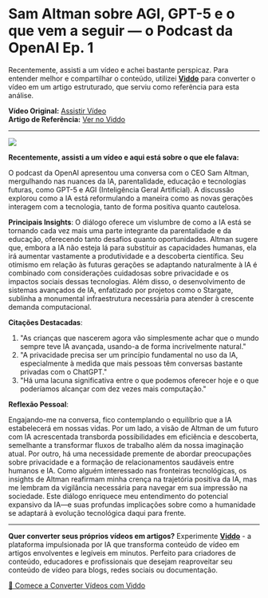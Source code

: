 # Sam Altman sobre AGI, GPT-5 e o que vem a seguir — o Podcast da OpenAI Ep. 1

Recentemente, assisti a um vídeo e achei bastante perspicaz. Para entender melhor e compartilhar o conteúdo, utilizei **[Viddo](https://viddo.pro/)** para converter o vídeo em um artigo estruturado, que serviu como referência para esta análise.

**Vídeo Original:** [Assistir Vídeo](https://www.youtube.com/watch?v=DB9mjd-65gw)  
**Artigo de Referência:** [Ver no Viddo](https://viddo.pro/zh/video-result/4bdfd642-64f3-4be4-aa04-eb705c12a529)

---

![](https://www.youtube.com/embed/DB9mjd-65gw)

**Recentemente, assisti a um vídeo e aqui está sobre o que ele falava:**

O podcast da OpenAI apresentou uma conversa com o CEO Sam Altman, mergulhando nas nuances da IA, parentalidade, educação e tecnologias futuras, como GPT-5 e AGI (Inteligência Geral Artificial). A discussão explorou como a IA está reformulando a maneira como as novas gerações interagem com a tecnologia, tanto de forma positiva quanto cautelosa.

**Principais Insights**: O diálogo oferece um vislumbre de como a IA está se tornando cada vez mais uma parte integrante da parentalidade e da educação, oferecendo tanto desafios quanto oportunidades. Altman sugere que, embora a IA não esteja lá para substituir as capacidades humanas, ela irá aumentar vastamente a produtividade e a descoberta científica. Seu otimismo em relação às futuras gerações se adaptando naturalmente à IA é combinado com considerações cuidadosas sobre privacidade e os impactos sociais dessas tecnologias. Além disso, o desenvolvimento de sistemas avançados de IA, enfatizado por projetos como o Stargate, sublinha a monumental infraestrutura necessária para atender à crescente demanda computacional.

**Citações Destacadas**:

1. "As crianças que nascerem agora vão simplesmente achar que o mundo sempre teve IA avançada, usando-a de forma incrivelmente natural."
2. "A privacidade precisa ser um princípio fundamental no uso da IA, especialmente à medida que mais pessoas têm conversas bastante privadas com o ChatGPT."
3. "Há uma lacuna significativa entre o que podemos oferecer hoje e o que poderíamos alcançar com dez vezes mais computação."

**Reflexão Pessoal**:

Engajando-me na conversa, fico contemplando o equilíbrio que a IA estabelecerá em nossas vidas. Por um lado, a visão de Altman de um futuro com IA acrescentada transborda possibilidades em eficiência e descoberta, semelhante a transformar fluxos de trabalho além da nossa imaginação atual. Por outro, há uma necessidade premente de abordar preocupações sobre privacidade e a formação de relacionamentos saudáveis entre humanos e IA. Como alguém interessado nas fronteiras tecnológicas, os insights de Altman reafirmam minha crença na trajetória positiva da IA, mas me lembram da vigilância necessária para navegar em sua impressão na sociedade. Este diálogo enriquece meu entendimento do potencial expansivo da IA—e suas profundas implicações sobre como a humanidade se adaptará à evolução tecnológica daqui para frente.

---

**Quer converter seus próprios vídeos em artigos?** Experimente **[Viddo](https://viddo.pro/)** - a plataforma impulsionada por IA que transforma conteúdo de vídeo em artigos envolventes e legíveis em minutos. Perfeito para criadores de conteúdo, educadores e profissionais que desejam reaproveitar seu conteúdo de vídeo para blogs, redes sociais ou documentação.

[🚀 Comece a Converter Vídeos com Viddo](https://viddo.pro/)